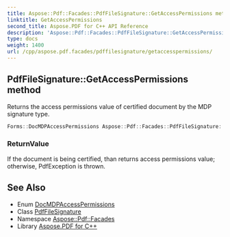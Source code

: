 ```yaml
---
title: Aspose::Pdf::Facades::PdfFileSignature::GetAccessPermissions method
linktitle: GetAccessPermissions
second_title: Aspose.PDF for C++ API Reference
description: 'Aspose::Pdf::Facades::PdfFileSignature::GetAccessPermissions method. Returns the access permissions value of certified document by the MDP signature type in C++.'
type: docs
weight: 1400
url: /cpp/aspose.pdf.facades/pdffilesignature/getaccesspermissions/
---
```

## PdfFileSignature::GetAccessPermissions method


Returns the access permissions value of certified document by the MDP signature type.

```cpp
Forms::DocMDPAccessPermissions Aspose::Pdf::Facades::PdfFileSignature::GetAccessPermissions()
```


### ReturnValue

If the document is being certified, than returns access permissions value; otherwise, PdfException
is thrown.

## See Also

* Enum [DocMDPAccessPermissions](../../../aspose.pdf.forms/docmdpaccesspermissions/)
* Class [PdfFileSignature](../)
* Namespace [Aspose::Pdf::Facades](../../)
* Library [Aspose.PDF for C++](../../../)

